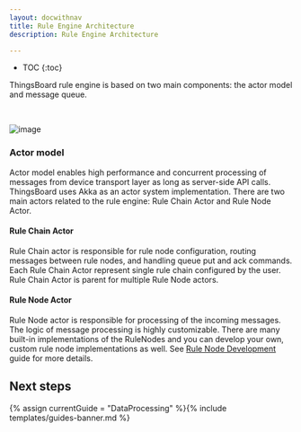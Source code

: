 ```yaml
---
layout: docwithnav
title: Rule Engine Architecture
description: Rule Engine Architecture

---
```


* TOC
{:toc}

ThingsBoard rule engine is based on two main components: the actor model and message queue.

<br/>

![image](/images/user-guide/rule-engine-2-0/rule-engine-architecture.svg)
 
### Actor model

Actor model enables high performance and concurrent processing of messages from device transport layer as long as server-side API calls. 
ThingsBoard uses Akka as an actor system implementation. 
There are two main actors related to the rule engine: Rule Chain Actor and Rule Node Actor.

#### Rule Chain Actor

Rule Chain actor is responsible for rule node configuration, routing messages between rule nodes, and handling queue put and ack commands.
Each Rule Chain Actor represent single rule chain configured by the user. Rule Chain Actor is parent for multiple Rule Node actors.

#### Rule Node Actor

Rule Node actor is responsible for processing of the incoming messages. The logic of message processing is highly customizable.
There are many built-in implementations of the RuleNodes and you can develop your own, custom rule node implementations as well.
See [Rule Node Development](/docs/user-guide/contribution/rule-node-development/) guide for more details.
 
## Next steps

{% assign currentGuide = "DataProcessing" %}{% include templates/guides-banner.md %}